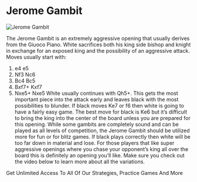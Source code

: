 # Jerome Gambit

![Jerome Gambit](https://www.thechesswebsite.com/wp-content/uploads/2015/11/jerome-gambit.jpg)


The Jerome Gambit is an extremely aggressive opening that usually derives from the Giuoco Piano. White sacrifices both his king side bishop and knight in exchange for an exposed king and the possibility of an aggressive attack. Moves usually start with:
1. e4 e5
2. Nf3 Nc6
3. Bc4 Bc5
4. Bxf7+ Kxf7
5. Nxe5+ Nxe5
White usually continues with Qh5+. This gets the most important piece into the attack early and leaves black with the most possibilities to blunder. If black moves Ke7 or f6 then white is going to have a fairly easy game. The best move for black is Ke6 but it’s difficult to bring the king into the center of the board unless you are prepared for this opening.
While some gambits are completely sound and can be played as all levels of competition, the Jerome Gambit should be utilized more for fun or for blitz games. If black plays correctly then white will be too far down in material and lose.
For those players that like super aggressive openings where you chase your opponent’s king all over the board this is definitely an opening you’ll like.
Make sure you check out the video below to learn more about all the variations.




Get Unlimited Access To All Of Our Strategies, Practice Games And More
